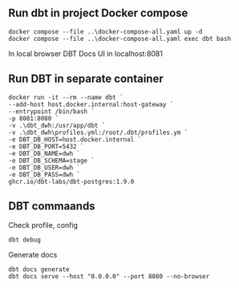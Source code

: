 ## Run dbt in project Docker compose
```
docker compose --file ..\docker-compose-all.yaml up -d
docker compose --file ..\docker-compose-all.yaml exec dbt bash
```

In local browser DBT Docs UI in localhost:8081


## Run DBT in separate container

```
docker run -it --rm --name dbt `
--add-host host.docker.internal:host-gateway `
--entrypoint /bin/bash `
-p 8081:8080 `
-v .\dbt_dwh:/usr/app/dbt `
-v .\dbt_dwh\profiles.yml:/root/.dbt/profiles.ym `
-e DBT_DB_HOST=host.docker.internal `
-e DBT_DB_PORT=5432 `
-e DBT_DB_NAME=dwh `
-e DBT_DB_SCHEMA=stage `
-e DBT_DB_USER=dwh `
-e DBT_DB_PASS=dwh `
ghcr.io/dbt-labs/dbt-postgres:1.9.0 
```

## DBT commaands

Check profile, config 
```
dbt debug
```

Generate docs
```
dbt docs generate
dbt docs serve --host "0.0.0.0" --port 8080 --no-browser
```

